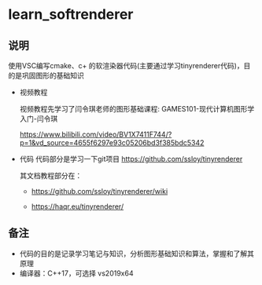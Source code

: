 # learn_softrenderer

## 说明
使用VSC编写cmake、c+ 的软渲染器代码(主要通过学习tinyrenderer代码)，目的是巩固图形的基础知识

- 视频教程
  
  视频教程先学习了闫令琪老师的图形基础课程: GAMES101-现代计算机图形学入门-闫令琪

  https://www.bilibili.com/video/BV1X7411F744/?p=1&vd_source=4655f6297e93c05206bd3f385bdc5342

- 代码
代码部分是学习一下git项目
  https://github.com/ssloy/tinyrenderer

  其文档教程部分在：
    - https://github.com/ssloy/tinyrenderer/wiki

    - https://haqr.eu/tinyrenderer/

## 备注
- 代码的目的是记录学习笔记与知识，分析图形基础知识和算法，掌握和了解其原理
- 编译器：C++17，可选择 vs2019x64